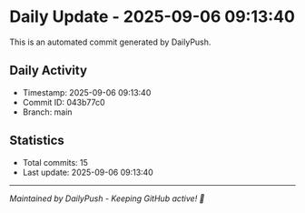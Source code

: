# Daily Update - 2025-09-06 09:13:40

This is an automated commit generated by DailyPush.

## Daily Activity
- Timestamp: 2025-09-06 09:13:40
- Commit ID: 043b77c0
- Branch: main

## Statistics
- Total commits: 15
- Last update: 2025-09-06 09:13:40

---
*Maintained by DailyPush - Keeping GitHub active! 🚀*
